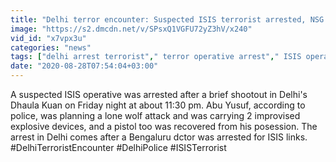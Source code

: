 ```yaml
---
title: "Delhi terror encounter: Suspected ISIS terrorist arrested, NSG conducts search Oneindia News"
image: "https://s2.dmcdn.net/v/SPsxQ1VGFU72yZ3hV/x240"
vid_id: "x7vpx3u"
categories: "news"
tags: ["delhi arrest terrorist"," terror operative arrest"," ISIS operative India"]
date: "2020-08-28T07:54:04+03:00"
---
```

A suspected ISIS operative was arrested after a brief shootout in Delhi's Dhaula Kuan on Friday night at about 11:30 pm. Abu Yusuf, according to police, was planning a lone wolf attack and was carrying 2 improvised explosive devices, and a pistol too was recovered from his posession. The arrest in Delhi comes after a Bengaluru dctor was arrested for ISIS links.  <br>#DelhiTerroristEncounter #DelhiPolice #ISISTerrorist
